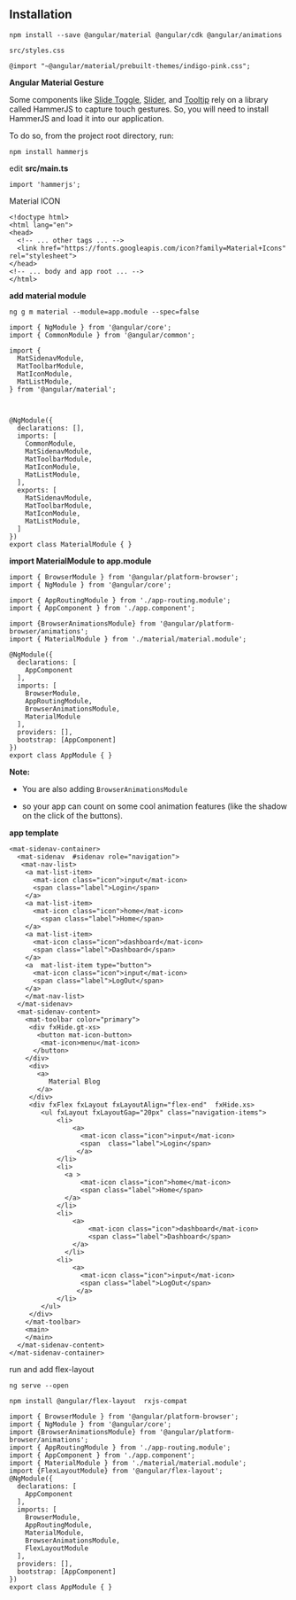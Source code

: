 ## Installation

```
npm install --save @angular/material @angular/cdk @angular/animations
```

`src/styles.css`

```
@import "~@angular/material/prebuilt-themes/indigo-pink.css";
```

**Angular Material Gesture**

Some components like [Slide Toggle](https://material.angular.io/components/slide-toggle/overview), [Slider](https://material.angular.io/components/slider/overview), and [Tooltip](https://material.angular.io/components/tooltip/overview) rely on a library called HammerJS to capture touch gestures. So, you will need to install HammerJS and load it into our application.

To do so, from the project root directory, run:

```
npm install hammerjs
```

edit  **src/main.ts**

```
import 'hammerjs';
```

Material ICON

```
<!doctype html>
<html lang="en">
<head>
  <!-- ... other tags ... -->
  <link href="https://fonts.googleapis.com/icon?family=Material+Icons" rel="stylesheet">
</head>
<!-- ... body and app root ... -->
</html>
```

**add material module**

```
ng g m material --module=app.module --spec=false
```

```
import { NgModule } from '@angular/core';
import { CommonModule } from '@angular/common';

import {
  MatSidenavModule,
  MatToolbarModule,
  MatIconModule,
  MatListModule,
} from '@angular/material';



@NgModule({
  declarations: [],
  imports: [
    CommonModule,
    MatSidenavModule,
    MatToolbarModule,
    MatIconModule,
    MatListModule,    
  ],
  exports: [
    MatSidenavModule,
    MatToolbarModule,
    MatIconModule,
    MatListModule,
  ]
})
export class MaterialModule { }
```

**import MaterialModule to app.module**

```
import { BrowserModule } from '@angular/platform-browser';
import { NgModule } from '@angular/core';

import { AppRoutingModule } from './app-routing.module';
import { AppComponent } from './app.component';

import {BrowserAnimationsModule} from '@angular/platform-browser/animations';
import { MaterialModule } from './material/material.module';

@NgModule({
  declarations: [
    AppComponent
  ],
  imports: [
    BrowserModule,
    AppRoutingModule,
    BrowserAnimationsModule,
    MaterialModule
  ],
  providers: [],
  bootstrap: [AppComponent]
})
export class AppModule { }
```

**Note:**

* You are also adding `BrowserAnimationsModule`

* so your app can count on some cool animation features \(like the shadow on the click of the buttons\).

**app template**

```
<mat-sidenav-container>
  <mat-sidenav  #sidenav role="navigation">
   <mat-nav-list>
    <a mat-list-item>
      <mat-icon class="icon">input</mat-icon>
      <span class="label">Login</span>
    </a>
    <a mat-list-item>
      <mat-icon class="icon">home</mat-icon>  
        <span class="label">Home</span>
    </a>
    <a mat-list-item>
      <mat-icon class="icon">dashboard</mat-icon>  
      <span class="label">Dashboard</span>
    </a>
    <a  mat-list-item type="button">
      <mat-icon class="icon">input</mat-icon>
      <span class="label">LogOut</span>
    </a>  
    </mat-nav-list>
  </mat-sidenav>
  <mat-sidenav-content>
    <mat-toolbar color="primary">
     <div fxHide.gt-xs>
       <button mat-icon-button>
        <mat-icon>menu</mat-icon>
      </button>
    </div>
     <div>
       <a>
          Material Blog
       </a>
     </div>
     <div fxFlex fxLayout fxLayoutAlign="flex-end"  fxHide.xs>
        <ul fxLayout fxLayoutGap="20px" class="navigation-items">
            <li>
                <a>
                  <mat-icon class="icon">input</mat-icon>
                  <span  class="label">Login</span>
                 </a>
            </li>
            <li>
              <a >
                  <mat-icon class="icon">home</mat-icon>
                  <span class="label">Home</span>
              </a>
            </li>
            <li>
                <a>
                    <mat-icon class="icon">dashboard</mat-icon>
                    <span class="label">Dashboard</span>
                </a>
              </li>
            <li>
                <a>
                  <mat-icon class="icon">input</mat-icon>
                  <span class="label">LogOut</span>
                 </a>
            </li>
        </ul>
     </div>
    </mat-toolbar>
    <main>
    </main>
  </mat-sidenav-content>
</mat-sidenav-container>
```

run and add flex-layout

```
ng serve --open
```

```
npm install @angular/flex-layout  rxjs-compat
```

```
import { BrowserModule } from '@angular/platform-browser';
import { NgModule } from '@angular/core';
import {BrowserAnimationsModule} from '@angular/platform-browser/animations';
import { AppRoutingModule } from './app-routing.module';
import { AppComponent } from './app.component';
import { MaterialModule } from './material/material.module';
import {FlexLayoutModule} from '@angular/flex-layout';
@NgModule({
  declarations: [
    AppComponent
  ],
  imports: [
    BrowserModule,
    AppRoutingModule,
    MaterialModule,
    BrowserAnimationsModule,
    FlexLayoutModule
  ],
  providers: [],
  bootstrap: [AppComponent]
})
export class AppModule { }
```



